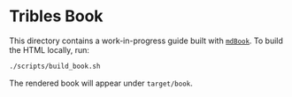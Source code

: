 # Tribles Book

This directory contains a work-in-progress guide built with
[`mdBook`](https://rust-lang.github.io/mdBook/). To build the HTML
locally, run:

```bash
./scripts/build_book.sh
```

The rendered book will appear under `target/book`.
